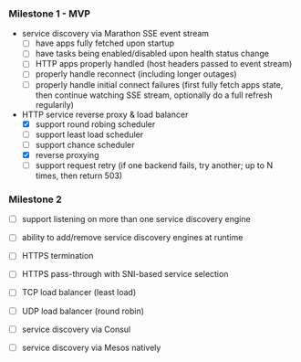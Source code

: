 ### Milestone 1 - MVP

- service discovery via Marathon SSE event stream
  - [ ] have apps fully fetched upon startup
  - [ ] have tasks being enabled/disabled upon health status change
  - [ ] HTTP apps properly handled (host headers passed to event stream)
  - [ ] properly handle reconnect (including longer outages)
  - [ ] properly handle initial connect failures (first fully fetch apps state,
      then continue watching SSE stream, optionally do a full refresh regularily)
- HTTP service reverse proxy & load balancer
  - [x] support round robing scheduler
  - [ ] support least load scheduler
  - [ ] support chance scheduler
  - [x] reverse proxying
  - [ ] support request retry (if one backend fails, try another; up to N times, then return 503)

### Milestone 2

- [ ] support listening on more than one service discovery engine
- [ ] ability to add/remove service discovery engines at runtime
- [ ] HTTPS termination
- [ ] HTTPS pass-through with SNI-based service selection
- [ ] TCP load balancer (least load)
- [ ] UDP load balancer (round robin)
- [ ] service discovery via Consul
- [ ] service discovery via Mesos natively

